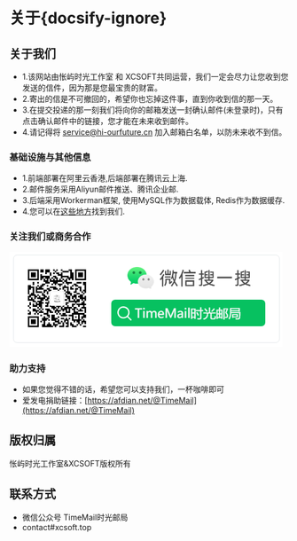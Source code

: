 # 关于{docsify-ignore}

##  关于我们
  
- 1.该网站由怅屿时光工作室 和 XCSOFT共同运营，我们一定会尽力让您收到您发送的信件，因为那是您最宝贵的财富。
- 2.寄出的信是不可撤回的，希望你也忘掉这件事，直到你收到信的那一天。
- 3.在提交投递的那一刻我们将向你的邮箱发送一封确认邮件(未登录时)，只有点击确认邮件中的链接，您才能在未来收到邮件。
- 4.请记得将 service@hi-ourfuture.cn 加入邮箱白名单，以防未来收不到信。

### 基础设施与其他信息

- 1.前端部署在阿里云香港,后端部署在腾讯云上海.
- 2.邮件服务采用Aliyun邮件推送、腾讯企业邮.
- 3.后端采用Workerman框架, 使用MySQL作为数据载体, Redis作为数据缓存.
- 4.您可以在[这些地方](find_us.md)找到我们.

### 关注我们或商务合作

![微信公众号: TimeMail时光邮局](media/wechat.png)

### 助力支持

- 如果您觉得不错的话，希望您可以支持我们，一杯咖啡即可
- 爱发电捐助链接：[https://afdian.net/@TimeMail](https://afdian.net/@TimeMail)

## 版权归属

怅屿时光工作室&XCSOFT版权所有

## 联系方式

- 微信公众号 TimeMail时光邮局
- contact#xcsoft.top
